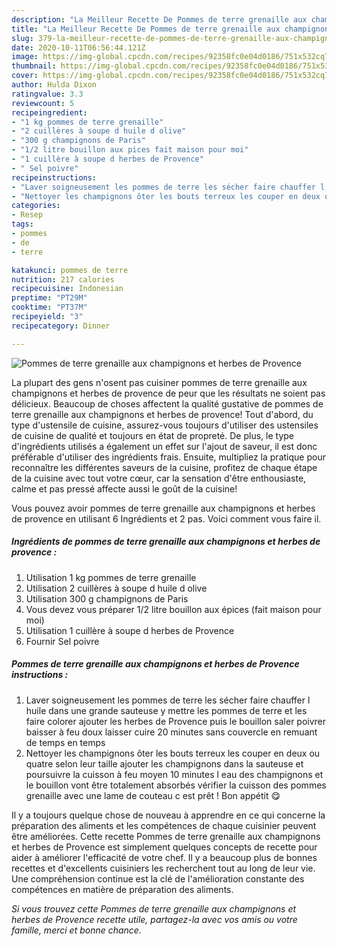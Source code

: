 ```yaml
---
description: "La Meilleur Recette De Pommes de terre grenaille aux champignons et herbes de Provence"
title: "La Meilleur Recette De Pommes de terre grenaille aux champignons et herbes de Provence"
slug: 379-la-meilleur-recette-de-pommes-de-terre-grenaille-aux-champignons-et-herbes-de-provence
date: 2020-10-11T06:56:44.121Z
image: https://img-global.cpcdn.com/recipes/92358fc0e04d0186/751x532cq70/pommes-de-terre-grenaille-aux-champignons-et-herbes-de-provence-photo-principale-de-la-recette.jpg
thumbnail: https://img-global.cpcdn.com/recipes/92358fc0e04d0186/751x532cq70/pommes-de-terre-grenaille-aux-champignons-et-herbes-de-provence-photo-principale-de-la-recette.jpg
cover: https://img-global.cpcdn.com/recipes/92358fc0e04d0186/751x532cq70/pommes-de-terre-grenaille-aux-champignons-et-herbes-de-provence-photo-principale-de-la-recette.jpg
author: Hulda Dixon
ratingvalue: 3.3
reviewcount: 5
recipeingredient:
- "1 kg pommes de terre grenaille"
- "2 cuillères à soupe d huile d olive"
- "300 g champignons de Paris"
- "1/2 litre bouillon aux pices fait maison pour moi"
- "1 cuillère à soupe d herbes de Provence"
- " Sel poivre"
recipeinstructions:
- "Laver soigneusement les pommes de terre les sécher faire chauffer l huile dans une grande sauteuse y mettre les pommes de terre et les faire colorer ajouter les herbes de Provence puis le bouillon saler poivrer baisser à feu doux laisser cuire 20 minutes sans couvercle en remuant de temps en temps"
- "Nettoyer les champignons ôter les bouts terreux les couper en deux ou quatre selon leur taille ajouter les champignons dans la sauteuse et poursuivre la cuisson à feu moyen 10 minutes l eau des champignons et le bouillon vont être totalement absorbés vérifier la cuisson des pommes grenaille avec une lame de couteau c est prêt ! Bon appétit 😋"
categories:
- Resep
tags:
- pommes
- de
- terre

katakunci: pommes de terre 
nutrition: 217 calories
recipecuisine: Indonesian
preptime: "PT29M"
cooktime: "PT37M"
recipeyield: "3"
recipecategory: Dinner

---
```



![Pommes de terre grenaille aux champignons et herbes de Provence](https://img-global.cpcdn.com/recipes/92358fc0e04d0186/751x532cq70/pommes-de-terre-grenaille-aux-champignons-et-herbes-de-provence-photo-principale-de-la-recette.jpg)

La plupart des gens n'osent pas cuisiner pommes de terre grenaille aux champignons et herbes de provence de peur que les résultats ne soient pas délicieux. Beaucoup de choses affectent la qualité gustative de pommes de terre grenaille aux champignons et herbes de provence! Tout d'abord, du type d'ustensile de cuisine, assurez-vous toujours d'utiliser des ustensiles de cuisine de qualité et toujours en état de propreté. De plus, le type d'ingrédients utilisés a également un effet sur l'ajout de saveur, il est donc préférable d'utiliser des ingrédients frais. Ensuite, multipliez la pratique pour reconnaître les différentes saveurs de la cuisine, profitez de chaque étape de la cuisine avec tout votre cœur, car la sensation d'être enthousiaste, calme et pas pressé affecte aussi le goût de la cuisine!

<!--inarticleads1-->

Vous pouvez avoir pommes de terre grenaille aux champignons et herbes de provence en utilisant 6 Ingrédients et 2 pas. Voici comment vous faire il.

##### Ingrédients de pommes de terre grenaille aux champignons et herbes de provence :

1. Utilisation 1 kg pommes de terre grenaille
1. Utilisation 2 cuillères à soupe d huile d olive
1. Utilisation 300 g champignons de Paris
1. Vous devez vous préparer 1/2 litre bouillon aux épices (fait maison pour moi)
1. Utilisation 1 cuillère à soupe d herbes de Provence
1. Fournir  Sel poivre




<!--inarticleads2-->

##### Pommes de terre grenaille aux champignons et herbes de Provence instructions :

1. Laver soigneusement les pommes de terre les sécher faire chauffer l huile dans une grande sauteuse y mettre les pommes de terre et les faire colorer ajouter les herbes de Provence puis le bouillon saler poivrer baisser à feu doux laisser cuire 20 minutes sans couvercle en remuant de temps en temps
1. Nettoyer les champignons ôter les bouts terreux les couper en deux ou quatre selon leur taille ajouter les champignons dans la sauteuse et poursuivre la cuisson à feu moyen 10 minutes l eau des champignons et le bouillon vont être totalement absorbés vérifier la cuisson des pommes grenaille avec une lame de couteau c est prêt ! Bon appétit 😋




<!--inarticleads1-->

<p>
Il y a toujours quelque chose de nouveau à apprendre en ce qui concerne la préparation des aliments et les compétences de chaque cuisinier peuvent être améliorées. Cette recette Pommes de terre grenaille aux champignons et herbes de Provence est simplement quelques concepts de recette pour aider à améliorer l'efficacité de votre chef. Il y a beaucoup plus de bonnes recettes et d'excellents cuisiniers les recherchent tout au long de leur vie. Une compréhension continue est la clé de l'amélioration constante des compétences en matière de préparation des aliments.
</p>

<p>
<i>Si vous trouvez cette Pommes de terre grenaille aux champignons et herbes de Provence recette utile, partagez-la avec vos amis ou votre famille, merci et bonne chance.</i>
</p>
